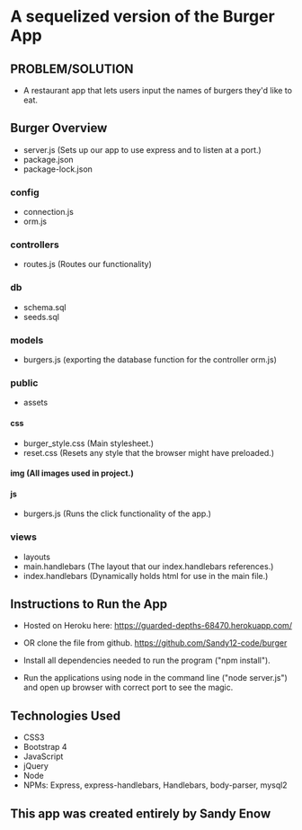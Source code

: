 # A sequelized version of the Burger App

## PROBLEM/SOLUTION
* A restaurant app that lets users input the names of burgers they'd like to eat.

## Burger Overview
* server.js (Sets up our app to use express and to listen at a port.)
* package.json
* package-lock.json
### config
* connection.js
* orm.js
### controllers
* routes.js (Routes our functionality)
### db
* schema.sql
* seeds.sql
### models
* burgers.js (exporting the database function for the controller orm.js)
### public
* assets
#### css
* burger_style.css (Main stylesheet.)       
* reset.css (Resets any style that the browser might have preloaded.)
#### img (All images used in project.)
#### js
* burgers.js (Runs the click functionality of the app.)
### views
* layouts
* main.handlebars (The layout that our index.handlebars references.)
* index.handlebars (Dynamically holds html for use in the main file.)

## Instructions to Run the App
* Hosted on Heroku here: https://guarded-depths-68470.herokuapp.com/

* OR clone the file from github. https://github.com/Sandy12-code/burger

* Install all dependencies needed to run the program ("npm install").

* Run the applications using node in the command line ("node server.js") and open up browser with correct port to see the magic.

## Technologies Used
* CSS3
* Bootstrap 4
* JavaScript
* jQuery
* Node
* NPMs: Express, express-handlebars, Handlebars, body-parser, mysql2
## This app was created entirely by Sandy Enow